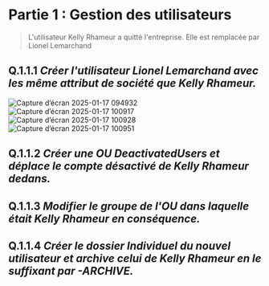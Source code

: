 # Partie 1 : Gestion des utilisateurs
>L'utilisateur Kelly Rhameur a quitté l'entreprise.
>Elle est remplacée par Lionel Lemarchand

## Q.1.1.1 _Créer l'utilisateur Lionel Lemarchand avec les même attribut de société que Kelly Rhameur._

![Capture d’écran 2025-01-17 094932](https://github.com/user-attachments/assets/a4325333-7061-4b42-8107-ad2ba4f22e27)
![Capture d’écran 2025-01-17 100917](https://github.com/user-attachments/assets/12b2d106-a46f-4bf8-a124-d86ca99c201a)
![Capture d’écran 2025-01-17 100928](https://github.com/user-attachments/assets/edb91611-6c39-4956-80b2-c1ed64ffabfb)
![Capture d’écran 2025-01-17 100951](https://github.com/user-attachments/assets/71e29e07-2365-40b6-9b8f-11b2fddd73c4)

## Q.1.1.2 _Créer une OU DeactivatedUsers et déplace le compte désactivé de Kelly Rhameur dedans._

## Q.1.1.3 _Modifier le groupe de l'OU dans laquelle était Kelly Rhameur en conséquence._

## Q.1.1.4 _Créer le dossier Individuel du nouvel utilisateur et archive celui de Kelly Rhameur en le suffixant par -ARCHIVE._
